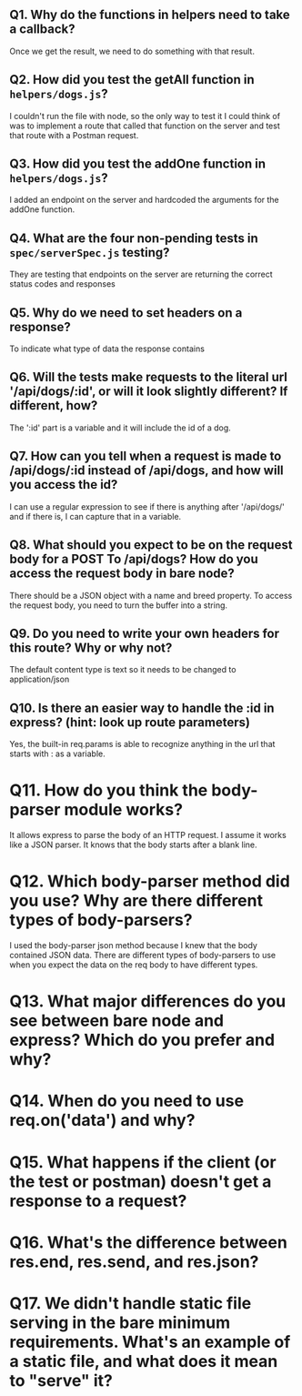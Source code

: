 ## Q1. Why do the functions in helpers need to take a callback?

Once we get the result, we need to do something with that result.

## Q2. How did you test the getAll function in `helpers/dogs.js`?

I couldn't run the file with node, so the only way to test it I could think of was to implement a route that called that function on the server and test that route with a Postman request.

## Q3. How did you test the addOne function in `helpers/dogs.js`?

I added an endpoint on the server and hardcoded the arguments for the addOne function.

## Q4. What are the four non-pending tests in `spec/serverSpec.js` testing?

They are testing that endpoints on the server are returning the correct status codes and responses

## Q5. Why do we need to set headers on a response? 

To indicate what type of data the response contains

## Q6. Will the tests make requests to the literal url '/api/dogs/:id', or will it look slightly different? If different, how?

The ':id' part is a variable and it will include the id of a dog.

## Q7. How can you tell when a request is made to /api/dogs/:id instead of /api/dogs, and how will you access the id? 

I can use a regular expression to see if there is anything after '/api/dogs/' and if there is, I can capture that in a variable.

## Q8. What should you expect to be on the request body for a POST To /api/dogs? How do you access the request body in bare node?

There should be a JSON object with a name and breed property.  To access the request body, you need to turn the buffer into a string.

## Q9. Do you need to write your own headers for this route? Why or why not?

The default content type is text so it needs to be changed to application/json

## Q10. Is there an easier way to handle the :id in express? (hint: look up route parameters)

Yes, the built-in req.params is able to recognize anything in the url that starts with : as a variable.

# Q11. How do you think the body-parser module works? 

It allows express to parse the body of an HTTP request.  I assume it works like a JSON parser.  It knows that the body starts after a blank line.

# Q12. Which body-parser method did you use? Why are there different types of body-parsers? 

I used the body-parser json method because I knew that the body contained JSON data.  There are different types of body-parsers to use when you expect the data on the req body to have different types.

# Q13. What major differences do you see between bare node and express? Which do you prefer and why?

<!-- Your answer here! -->

# Q14. When do you need to use req.on('data') and why?

<!-- Your answer here! -->

# Q15. What happens if the client (or the test or postman) doesn't get a response to a request?

<!-- Your answer here! -->

# Q16. What's the difference between res.end, res.send, and res.json?

<!-- Your answer here! -->

# Q17. We didn't handle static file serving in the bare minimum requirements. What's an example of a static file, and what does it mean to "serve" it?

<!-- Your answer here! -->


